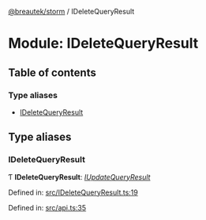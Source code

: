 [@breautek/storm](../README.md) / IDeleteQueryResult

# Module: IDeleteQueryResult

## Table of contents

### Type aliases

- [IDeleteQueryResult](ideletequeryresult.md#ideletequeryresult)

## Type aliases

### IDeleteQueryResult

Ƭ **IDeleteQueryResult**: [*IUpdateQueryResult*](../interfaces/iupdatequeryresult.iupdatequeryresult-1.md)

Defined in: [src/IDeleteQueryResult.ts:19](https://github.com/breautek/storm/blob/e9f4a60/src/IDeleteQueryResult.ts#L19)

Defined in: [src/api.ts:35](https://github.com/breautek/storm/blob/e9f4a60/src/api.ts#L35)
